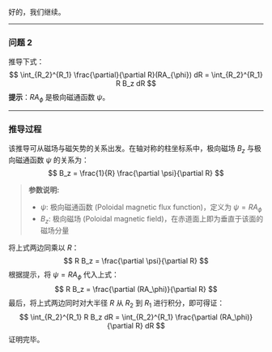 好的，我们继续。

---

### **问题 2**

推导下式：
$$
\int_{R_2}^{R_1} \frac{\partial}{\partial R}(RA_{\phi}) dR = \int_{R_2}^{R_1} R B_z dR
$$
**提示**：$RA_\phi$ 是极向磁通函数 $\psi$。

---

### **推导过程**

该推导可从磁场与磁矢势的关系出发。在轴对称的柱坐标系中，极向磁场 $B_z$ 与极向磁通函数 $\psi$ 的关系为：
$$
B_z = \frac{1}{R} \frac{\partial \psi}{\partial R}
$$
> **参数说明:**
> - $\psi$: 极向磁通函数 (Poloidal magnetic flux function)，定义为 $\psi = RA_\phi$
> - $B_z$: 极向磁场 (Poloidal magnetic field)，在赤道面上即为垂直于该面的磁场分量

将上式两边同乘以 $R$：
$$
R B_z = \frac{\partial \psi}{\partial R}
$$
根据提示，将 $\psi = RA_\phi$ 代入上式：
$$
R B_z = \frac{\partial (RA_\phi)}{\partial R}
$$
最后，将上式两边同时对大半径 $R$ 从 $R_2$ 到 $R_1$ 进行积分，即可得证：
$$
\int_{R_2}^{R_1} R B_z dR = \int_{R_2}^{R_1} \frac{\partial (RA_\phi)}{\partial R} dR
$$
证明完毕。